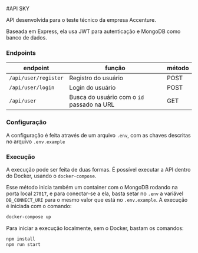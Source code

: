 #API SKY

API desenvolvida para o teste técnico da empresa Accenture. 

Baseada em Express, ela usa JWT para autenticação e MongoDB como banco de dados. 

### Endpoints 


| endpoint | função | método|
|---|---|---|
|`/api/user/register`| Registro do usuário| POST |
|`/api/user/login`| Login do usuário | POST |
|`/api/user` | Busca do usuário com o `id` passado na URL| GET |


### Configuração
A configuração é feita através de um arquivo `.env`, com as chaves descritas no arquivo `.env.example`

### Execução
A execução pode ser feita de duas formas.
É possível executar a API dentro do Docker, usando o `docker-compose`. 

Esse método inicia também um container com o MongoDB rodando na porta local `27017`, e para conectar-se a ela, basta setar no `.env` a variável `DB_CONNECT_URI` para o mesmo valor que está no `.env.example`.
A execução é iniciada com o comando:
```bash
docker-compose up
```

Para iniciar a execução localmente, sem o Docker, bastam os comandos:
```bash
npm install
npm run start
```
